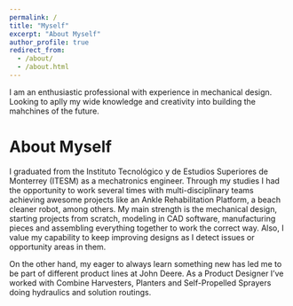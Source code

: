 ```yaml
---
permalink: /
title: "Myself"
excerpt: "About Myself"
author_profile: true
redirect_from: 
  - /about/
  - /about.html
---
```


I am an enthusiastic professional with experience in mechanical design. Looking to aplly my wide knowledge and creativity into building the mahchines of the future.  

About Myself
======
I graduated from the Instituto Tecnológico y de Estudios Superiores de Monterrey (ITESM) as a mechatronics engineer. Through my studies I had the opportunity to work several times with multi-disciplinary teams achieving awesome projects like an Ankle Rehabilitation Platform, a beach cleaner robot, among others. My main strength is the mechanical design, starting projects from scratch, modeling in CAD software, manufacturing pieces and assembling everything together to work the correct way. Also, I value my capability to keep improving designs as I detect issues or opportunity areas in them.  

On the other hand, my eager to always learn something new has led me to be part of different product lines at John Deere. As a Product Designer I’ve worked with Combine Harvesters, Planters and Self-Propelled Sprayers doing hydraulics and solution routings. 


